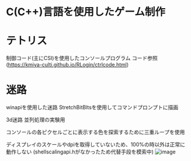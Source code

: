 # C(C++)言語を使用したゲーム制作

# テトリス
制御コード(主にCSI)を使用したコンソールプログラム
コード参照(https://kmiya-culti.github.io/RLogin/ctrlcode.html)

# 迷路
winapiを使用した迷路
StretchBitBltsを使用してコマンドプロンプトに描画

3d迷路
並列処理の実験用

コンソールの各ピクセルごとに表示する色を探索するために三重ループを使用

ディスプレイのスケールやdpiを取得していないため、100%の時以外は正常に動作しない
(shellscalingapi.hがなかったため代替手段を模索中)
![image](https://github.com/user-attachments/assets/b8fee536-6aa0-4922-8375-f7724bdb88b3)
